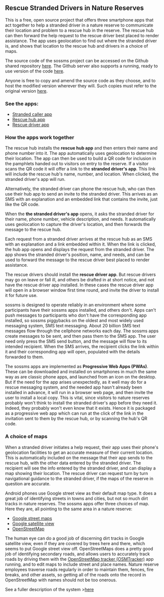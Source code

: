 <h2>Rescue Stranded Drivers in Nature Reserves</h2>

<p>This is a free, open source project that offers three smartphone apps that act together to help a stranded driver in a nature reserve
to communicate their location and problem to a rescue hub in the reserve.  The rescue hub can then forward the help request to the rescue
driver best placed to render assistance.  The app uses geolocation to find out where the stranded driver is, and shows that location to
the rescue hub and drivers in a choice of maps.</p>

<p>The source code of the sossms project can be accessed on the Github shared repository <a href="https://github.com/tijaska/sossms">here</a>.
The Github server also supports a running, ready to use version of the code <a href="https://tijaska.github.io/sossms/">here</a>.</p>

<p>Anyone is free to copy and amend the source code as they choose, and to host the modified version wherever they will. Such copies must
refer to the original version <a href="https://github.com/tijaska/sossms">here</a>.</p>

<h3>See the apps:</h3>

<ul>
  <li><a href="web/caller/">Stranded caller app</a></li>
  <li><a href="web/hub/">Rescue hub app</a></li>
  <li><a href="web/rescue/">Rescue driver app</a></li>
</ul>

<h3>How the apps work together</h3>

<p>The rescue hub installs the <strong>rescue hub app</strong> and then enters their name and phone number into it. The app automatically
uses geolocation to determine their location.  The app can then be used to build a QR code for inclusion in the pamphlets handed out to
visitors on entry to the reserve.  If a visitor scans the QR code it will offer a link to the <strong>stranded driver's app</strong>.
This link will include the rescue hub's name, number, and location. When clicked, the stranded driver's app will run.</p>

<p>Alternatively, the stranded driver can phone the rescue hub, who can then use their hub app to send an invite to the stranded driver.
This arrives as an SMS with an explanation and an embedded link that contains the invite, just like the QR code.</p>

<p>When the <strong>the stranded driver's app</strong> opens, it asks the stranded driver for their name, phone number, vehicle description,
and needs. It automatically uses geolocation to capture the driver's location, and then forwards the message to the rescue hub.</p>
<!-- The stranded
driver's app opens when the rescue hub sends an invite message to the driver. It arrives as an SMS that contains an explanation and a URL
that, when clicked, runs the stranded driver's app in a browser window, or as a stand-alone app if the driver agrees to install it.-->

<!--p>Of course drivers don't go on trips expecting vehicle breakdowns, so we can't expect them to install the stranded driver app in advance.
For this reason the app is packaged as a <strong>Progressive Web App</strong>
(PWA) that can run on the fly in a standard browser window, or be installed as a stand-alone phone app as the user chooses.</p-->

<p>Each request from a stranded driver arrives at the rescue hub as an SMS with an explanation and a link embedded within it. When the link
is clicked, the hub app opens and displays the request from the stranded driver. The app shows the stranded driver's position, name, and needs,
and can be used to forward the message to the rescue driver best placed to render assistance.</p>

<p>The rescue drivers should install the <strong>rescue driver app</strong>. But rescue drivers may go on leave or fall ill, and others be
drafted in at short notice, and not have the rescue driver app installed. In these cases the rescue driver app will open in a browser window
first time round, and invite the driver to install it for future use.</p>

<p>sossms is designed to operate reliably in an environment where some participants have their sossms apps installed, and others don't.
Apps can't push messages to participants who don't have the corresponding app installed, so sossms piggybacks on the oldest and most widely
used messaging system, SMS text messaging. About 20 billion SMS text messages flow through the cellphone networks each day.  The sossms apps
create messages to be sent, and then pass them to the SMS app. The user need only press the SMS send button, and the message will flow to its
intended recipient. When the SMS arrives, the recipient clicks the link within it and their corresponding app will open, populated with the
details forwarded to them.</p>

<p>The sossms apps are implemented as <strong>Progressive Web Apps (PWAs)</strong>. These can be downloaded and installed on smartphones
in much the same way as are classic phone apps, and launched from an icon on the desktop. But if the need for the app arises unexpectedly,
as it well may do for a rescue messaging system, and the needed app hasn't already been installed in advance, it will run in a browser web
page, and then invite the user to install a local copy.  This is vital, since visitors to nature reserves probably won't think to install
the stranded driver's app before they need it.  Indeed, they probably won't even know that it exists.  Hence it is packaged as a progressive
web app which can run at the click of the link in the invitation sent to them by the rescue hub, or by scanning the hub's QR code.</p>

<h3>A choice of maps</h3>

<p>When a stranded driver initiates a help request, their app uses their phone's geolocation facilities to get an accurate measure of their
current location. This is automatically included on the message that their app sends to the rescue hub, with the other data entered by the
stranded driver. The recipient will see the info entered by the stranded driver, and can display a map showing their location.  The rescue
driver can request turn by turn navigational guidance to the stranded driver, if the maps of the reserve in question are accurate.</p>

<p>Android phones use Google street view as their default map type.  It does a great job of identifying streets in towns and cities, but not
so much dirt tracks in nature reserves.
The sossms apps offer three choices of map. Here they are, all pointing to the same area in a nature reserve:</p>
 
<ul>
  <li><a href="https://www.google.com/maps/@-24.8084045,28.1284559,16z">Google street maps</a></li>
  <li><a href="https://www.google.com/maps/@-24.8084045,28.1284559,2112m/data=!3m1!1e3">Google satellite view</a></li>
  <li><a href="https://www.openstreetmap.org/#map=16/-24.8081/28.1292">OpenStreetMap</a></li>
</ul>

<p>The human eye can do a good job of discerning dirt tracks in Google satellite view, even if they are covered by trees here and there,
which seems to put Google street view off. OpenStreetMaps does a pretty good job of identifying secondary roads, and allows users to
accurately track roads by driving them with the
<a href="https://play.google.com/store/apps/details?id=net.osmtracker&hl=en_ZA&gl=US">OpenStreetMap tracker (OSMTracker)</a> app running,
and to edit maps to include street and place names. Nature reserve employees traverse roads regularly in order to maintain them, fences,
fire breaks, and other assets, so getting all of the roads onto the record in OpenStreetMap with names should not be too onerous.</p>

<p>See a fuller description of the system ><a href="web/index.html">here</a></p>
